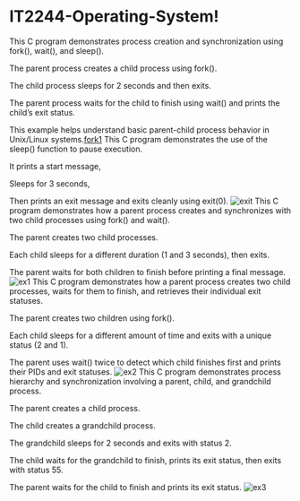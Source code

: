 # IT2244-Operating-System!
This C program demonstrates process creation and synchronization using fork(), wait(), and sleep().

The parent process creates a child process using fork().

The child process sleeps for 2 seconds and then exits.

The parent process waits for the child to finish using wait() and prints the child’s exit status.

This example helps understand basic parent-child process behavior in Unix/Linux systems.[fork1](https://github.com/user-attachments/assets/34ceb002-de31-4c5a-ae53-61c90317c933)
This C program demonstrates the use of the sleep() function to pause execution.

It prints a start message,

Sleeps for 3 seconds,

Then prints an exit message and exits cleanly using exit(0).
![exit](https://github.com/user-attachments/assets/2e1b6652-ad3c-4ff5-a86a-94a79307600b)
This C program demonstrates how a parent process creates and synchronizes with two child processes using fork() and wait().

The parent creates two child processes.

Each child sleeps for a different duration (1 and 3 seconds), then exits.

The parent waits for both children to finish before printing a final message.
![ex1](https://github.com/user-attachments/assets/5c3abcbf-72ae-4b86-be28-f43613ef9a6c)
This C program demonstrates how a parent process creates two child processes, waits for them to finish, and retrieves their individual exit statuses.

The parent creates two children using fork().

Each child sleeps for a different amount of time and exits with a unique status (2 and 1).

The parent uses wait() twice to detect which child finishes first and prints their PIDs and exit statuses.
![ex2](https://github.com/user-attachments/assets/f69043d8-1d2a-43aa-aef6-922fa1c9436e)
This C program demonstrates process hierarchy and synchronization involving a parent, child, and grandchild process.

The parent creates a child process.

The child creates a grandchild process.

The grandchild sleeps for 2 seconds and exits with status 2.

The child waits for the grandchild to finish, prints its exit status, then exits with status 55.

The parent waits for the child to finish and prints its exit status.
![ex3](https://github.com/user-attachments/assets/6a294e24-2152-4a38-b0db-c4f911ce8dee)
